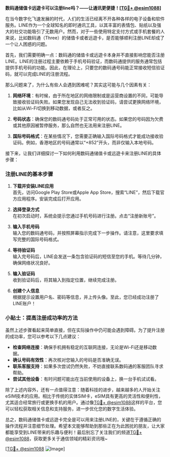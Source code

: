 **数码通储值卡远遊卡可以注册line吗？——让通讯更便捷！[[TG💪+ @esim1088](https://t.me/s/esim1088)]**

在当今数字化飞速发展的时代，人们的生活已经离不开各种各样的电子设备和软件服务。LINE作为一个全球知名的即时通讯工具，以其丰富的表情包、贴纸以及强大的社交功能吸引了无数用户。然而，对于一些使用特定支付方式或手机套餐的人来说，比如数码通（Three）的储值卡或者远遊卡，是否能够顺利注册LINE却成了一个让人困惑的问题。

首先，我们需要明确一点：数码通的储值卡或远遊卡本身并不直接影响您能否注册LINE。LINE的注册过程主要依赖于手机号码验证，而数码通提供的服务通常包括提供手机号码的功能。因此，在理论上，只要您的数码通号码能正常接收短信验证码，就可以完成LINE的注册流程。

那么问题来了，为什么有些人会遇到困难呢？其实这可能与几个因素有关：

1. **网络环境**：有时候，由于所在地区的网络限制或是运营商设置的不同，可能导致接收验证码失败。如果您发现自己无法收到验证码，请尝试更换网络环境，比如从Wi-Fi切换到移动数据，或者反之。

2. **号码状态**：确保您的数码通号码处于正常可用的状态。如果您的号码因为欠费或其他原因被暂停服务，那么自然也无法用来注册LINE。

3. **国际号码格式**：在某些情况下，您需要正确输入国际号码格式才能成功接收验证码。例如，香港地区的号码通常以“+852”开头，而非仅输入本地号码。

接下来，让我们详细探讨一下如何利用数码通储值卡或远遊卡来注册LINE的具体步骤：

### 注册LINE的基本步骤

1. **下载并安装LINE应用**  
   首先，访问Google Play Store或Apple App Store，搜索“LINE”，然后下载官方应用程序。安装完成后打开应用。

2. **选择登录方式**  
   在初次启动时，系统会提示您通过手机号码进行注册。点击“注册新账号”。

3. **输入手机号码**  
   输入您的数码通号码，并按照屏幕指示完成下一步操作。请注意，这里要求填写完整的国际号码格式。

4. **等待验证码**  
   输入完号码后，LINE会发送一条包含验证码的短信至您的手机。等待几分钟，确保网络状况良好。

5. **输入验证码**  
   收到验证码后，将其输入到指定位置，继续完成注册。

6. **创建个人信息**  
   根据提示设置用户名、密码等信息，并上传头像。至此，您已经成功注册了LINE账户！

### 小贴士：提高注册成功率的方法

虽然上述步骤看起来简单直接，但在实际操作中仍可能会遇到障碍。为了提升注册的成功率，您可以参考以下几点建议：

- **检查网络连接**：确保手机拥有稳定的互联网连接，无论是Wi-Fi还是移动数据。
- **确认号码有效性**：再次核对您输入的号码是否准确无误。
- **联系客服支持**：如果多次尝试仍然失败，不妨直接联系数码通的客服团队寻求帮助。
- **尝试其他设备**：有时问题可能出在当前使用的设备上，换一台手机试试看。

除了上述内容外，还有一点值得注意：随着科技的进步，越来越多的人开始关注eSIM技术的应用。相比于传统的实体SIM卡，eSIM具有更高的灵活性和便利性，尤其适合经常旅行或更换手机的用户。通过像[TG💪+ @esim1088](https://t.me/s/esim1088)这样的平台，您可以轻松获取相关信息和支持服务，进一步优化您的数字生活体验。

总之，数码通储值卡或远遊卡完全是可以用来注册LINE的，关键在于遵循正确的操作流程并注意细节处理。希望本文能够帮助到那些正在为此困扰的朋友，让大家都能享受到LINE带来的乐趣与便利！最后别忘了关注我们的频道[TG💪+ @esim1088](https://t.me/s/esim1088)，获取更多关于通信领域的精彩资讯哦~

[[TG💪+ @esim1088](https://t.me/s/esim1088) ![Image](https://i.postimg.cc/4NQfJmqS/Snipaste-2025-05-13-00-14-12.png)]